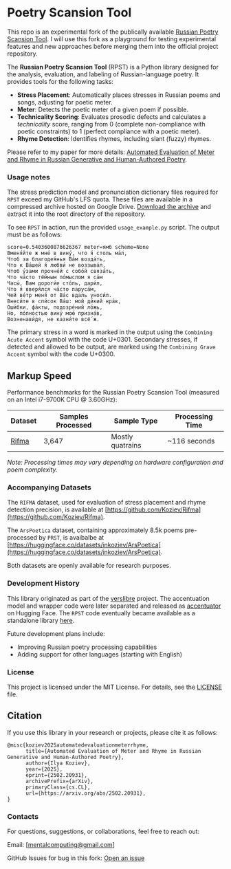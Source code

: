 # Poetry Scansion Tool

This repo is an experimental fork of the publically available [Russian Poetry Scansion Tool](https://github.com/RussianNLP/RussianPoetryScansionTool). I will use this fork as a playground for testing experimental features and new approaches before merging them into the official project repository.

The **Russian Poetry Scansion Tool** (RPST) is a Python library designed for the analysis, evaluation, and labeling of Russian-language poetry. It provides tools for the following tasks:

- **Stress Placement**: Automatically places stresses in Russian poems and songs, adjusting for poetic meter.
- **Meter**: Detects the poetic meter of a given poem if possible.
- **Technicality Scoring**: Evaluates prosodic defects and calculates a *technicality* score, ranging from 0 (complete non-compliance with poetic constraints) to 1 (perfect compliance with a poetic meter).
- **Rhyme Detection**: Identifies rhymes, including slant (fuzzy) rhymes.

Please refer to my paper for more details: [Automated Evaluation of Meter and Rhyme in Russian Generative and Human-Authored Poetry](https://arxiv.org/abs/2502.20931).

### Usage notes

The stress prediction model and pronunciation dictionary files required for `RPST` exceed my GitHub's LFS quota. These files are available in a compressed archive hosted on Google Drive.
[Download the archive](https://drive.google.com/file/d/1ofySC3c8EDTkx2GxDakw6gQJf_y0UUMA) and extract it into the root directory of the repository.

To see `RPST` in action, run the provided `usage_example.py` script. The output must be as follows:

```
score=0.5403600876626367 meter=ямб scheme=None
Вменя́йте ж мне́ в вину́, что я́ столь ма́л,
Чтоб за благодея́нья Ва́м возда́ть,
Что к Ва́шей я́ любви́ не воззыва́л,
Чтоб у́зами прочне́й с собо́й связа́ть,
Что ча́сто тё́мным по́мыслом я са́м
Часы́, Вам дороги́е сто́ль, дари́л,
Что я́ вверя́лся ча́сто паруса́м,
Чей ве́тр меня́ от Ва́с вдаль уноси́л.
Внеси́те в спи́сок Ва́ш: мой ди́кий нра́в,
Оши́бки, фа́кты, подозре́ний ло́жь,
Но, по́лностью вину́ мою́ призна́в,
Возненави́дя, не казни́те всё́ ж.
```

The primary stress in a word is marked in the output using the `Combining Acute Accent` symbol with the code U+0301. Secondary stresses, if detected and allowed to be output, are marked using the `Combining Grave Accent` symbol with the code U+0300.

## Markup Speed

Performance benchmarks for the Russian Poetry Scansion Tool (measured on an Intel i7-9700K CPU @ 3.60GHz):

| Dataset       | Samples Processed | Sample Type       | Processing Time |
|---------------|-------------------|-------------------|-----------------|
| [Rifma](https://github.com/Koziev/Rifma)         | 3,647             | Mostly quatrains  | ~116 seconds    |

*Note: Processing times may vary depending on hardware configuration and poem complexity.*


### Accompanying Datasets

The `RIFMA` dataset, used for evaluation of stress placement and rhyme detection precision, is available at [https://github.com/Koziev/Rifma](https://github.com/Koziev/Rifma).

The `ArsPoetica` dataset, containing approximately 8.5k poems pre-processed by `PRST`, is avaibalbe at [https://huggingface.co/datasets/inkoziev/ArsPoetica](https://huggingface.co/datasets/inkoziev/ArsPoetica).

Both datasets are openly available for research purposes.

### Development History

This library originated as part of the [verslibre](https://github.com/Koziev/verslibre) project. The accentuation model and wrapper code were later separated and released as [accentuator](https://huggingface.co/inkoziev/accentuator) on Hugging Face. The `RPST` code eventually became available as a standalone library [here](https://github.com/RussianNLP/RussianPoetryScansionTool).

Future development plans include:
- Improving Russian poetry processing capabilities
- Adding support for other languages (starting with English)

### License

This project is licensed under the MIT License. For details, see the [LICENSE](./LICENSE) file.


## Citation

If you use this library in your research or projects, please cite it as follows:

```
@misc{koziev2025automatedevaluationmeterrhyme,
      title={Automated Evaluation of Meter and Rhyme in Russian Generative and Human-Authored Poetry},
      author={Ilya Koziev},
      year={2025},
      eprint={2502.20931},
      archivePrefix={arXiv},
      primaryClass={cs.CL},
      url={https://arxiv.org/abs/2502.20931},
}
```

### Contacts

For questions, suggestions, or collaborations, feel free to reach out:

Email: [mentalcomputing@gmail.com]

GitHub Issues for bug in this fork: [Open an issue](https://github.com/Koziev/RussianPoetryScansionTool/issues)
